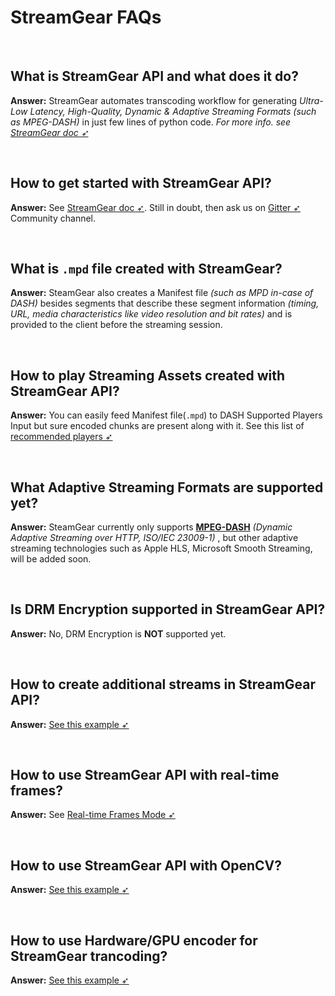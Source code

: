 <!--
===============================================
vidgear library source-code is deployed under the Apache 2.0 License:

Copyright (c) 2019-2020 Abhishek Thakur(@abhiTronix) <abhi.una12@gmail.com>

Licensed under the Apache License, Version 2.0 (the "License");
you may not use this file except in compliance with the License.
You may obtain a copy of the License at

   http://www.apache.org/licenses/LICENSE-2.0

Unless required by applicable law or agreed to in writing, software
distributed under the License is distributed on an "AS IS" BASIS,
WITHOUT WARRANTIES OR CONDITIONS OF ANY KIND, either express or implied.
See the License for the specific language governing permissions and
limitations under the License.
===============================================
-->

# StreamGear FAQs

&thinsp;

## What is StreamGear API and what does it do?

**Answer:** StreamGear automates transcoding workflow for generating _Ultra-Low Latency, High-Quality, Dynamic & Adaptive Streaming Formats (such as MPEG-DASH)_ in just few lines of python code. _For more info. see [StreamGear doc ➶](../../gears/streamgear/overview/)_

&thinsp;

## How to get started with StreamGear API?

**Answer:** See [StreamGear doc ➶](../../gears/streamgear/overview/). Still in doubt, then ask us on [Gitter ➶](https://gitter.im/vidgear/community) Community channel.

&thinsp;

## What is `.mpd` file created with StreamGear?

**Answer:** SteamGear also creates a Manifest file _(such as MPD in-case of DASH)_ besides segments that describe these segment information _(timing, URL, media characteristics like video resolution and bit rates)_ and is provided to the client before the streaming session.

&thinsp;

## How to play Streaming Assets created with StreamGear API?

**Answer:** You can easily feed Manifest file(`.mpd`) to DASH Supported Players Input but sure encoded chunks are present along with it. See this list of [recommended players ➶](../../gears/streamgear/overview/#recommended-stream-players)

&thinsp;

## What Adaptive Streaming Formats are supported yet?

**Answer:** SteamGear currently only supports [**MPEG-DASH**](https://www.encoding.com/mpeg-dash/) _(Dynamic Adaptive Streaming over HTTP, ISO/IEC 23009-1)_ , but other adaptive streaming technologies such as Apple HLS, Microsoft Smooth Streaming, will be added soon.

&thinsp;

## Is DRM Encryption supported in StreamGear API?

**Answer:** No, DRM Encryption is **NOT** supported yet.

&thinsp;

## How to create additional streams in StreamGear API?

**Answer:** [See this example ➶](../../gears/streamgear/usage/#a2-usage-with-additional-streams)

&thinsp;

## How to use StreamGear API with real-time frames?

**Answer:** See [Real-time Frames Mode ➶](../../gears/streamgear/usage/#b-real-time-frames-mode)

&thinsp;

## How to use StreamGear API with OpenCV?

**Answer:** [See this example ➶](../../gears/streamgear/usage/#b4-bare-minimum-usage-with-opencv)

&thinsp;

## How to use Hardware/GPU encoder for StreamGear trancoding?

**Answer:** [See this example ➶](../../gears/streamgear/usage/#b7-usage-with-hardware-video-encoder)

&thinsp;